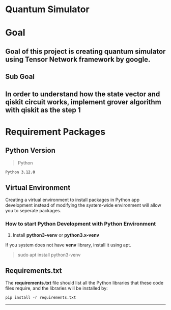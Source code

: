Quantum Simulator 
===

# Goal 

Goal of this project is creating quantum simulator using Tensor Network framework by google.
---

## Sub Goal

In order to understand how the state vector and qiskit circuit works, implement grover algorithm with qiskit as the step 1
---

# Requirement Packages

## Python Version
> Python

    Python 3.12.0 

## Virtual Environment
Creating a virtual environment to install packages in Python app development instead of modifying the system-wide environment will allow you to seperate packages.

### How to start Python Development with Python Environment
1. Install **python3-venv** or **python3.x-venv**

If you system does not have **venv** library, install it using apt.
>   sudo apt install python3-venv

## Requirements.txt
The **requirements.txt** file should list all the Python libraries that these code files require, and the libraries will be installed by:
>
    pip install -r requirements.txt
---